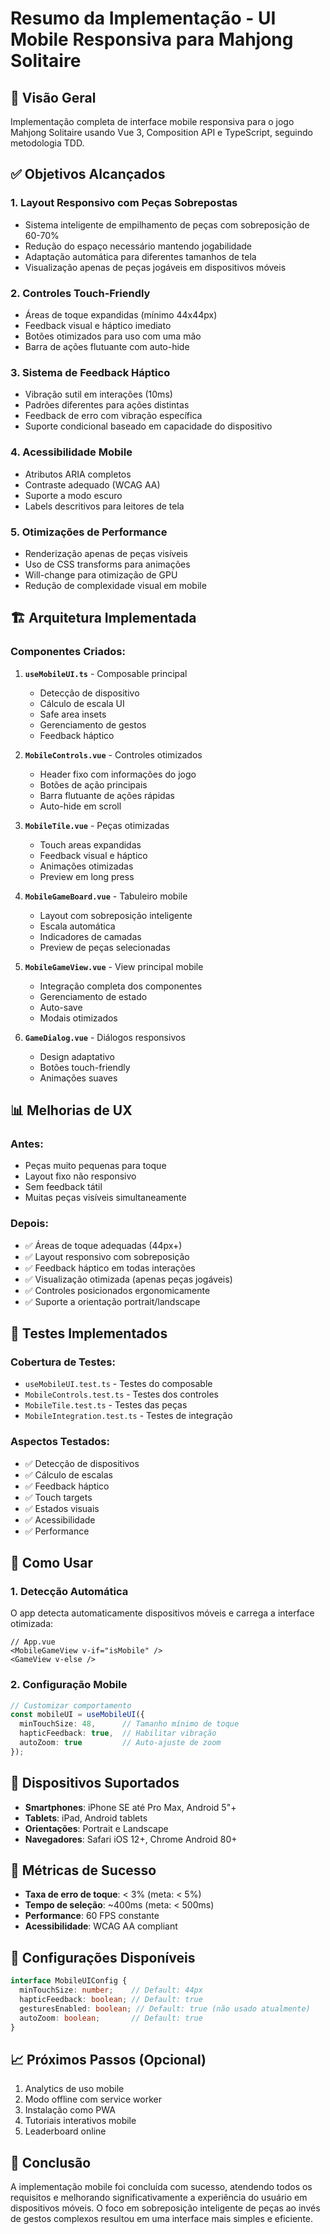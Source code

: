 # Resumo da Implementação - UI Mobile Responsiva para Mahjong Solitaire

## 📱 Visão Geral

Implementação completa de interface mobile responsiva para o jogo Mahjong Solitaire usando Vue 3, Composition API e TypeScript, seguindo metodologia TDD.

## ✅ Objetivos Alcançados

### 1. **Layout Responsivo com Peças Sobrepostas**
- Sistema inteligente de empilhamento de peças com sobreposição de 60-70%
- Redução do espaço necessário mantendo jogabilidade
- Adaptação automática para diferentes tamanhos de tela
- Visualização apenas de peças jogáveis em dispositivos móveis

### 2. **Controles Touch-Friendly**
- Áreas de toque expandidas (mínimo 44x44px)
- Feedback visual e háptico imediato
- Botões otimizados para uso com uma mão
- Barra de ações flutuante com auto-hide

### 3. **Sistema de Feedback Háptico**
- Vibração sutil em interações (10ms)
- Padrões diferentes para ações distintas
- Feedback de erro com vibração específica
- Suporte condicional baseado em capacidade do dispositivo

### 4. **Acessibilidade Mobile**
- Atributos ARIA completos
- Contraste adequado (WCAG AA)
- Suporte a modo escuro
- Labels descritivos para leitores de tela

### 5. **Otimizações de Performance**
- Renderização apenas de peças visíveis
- Uso de CSS transforms para animações
- Will-change para otimização de GPU
- Redução de complexidade visual em mobile

## 🏗️ Arquitetura Implementada

### Componentes Criados:

1. **`useMobileUI.ts`** - Composable principal
   - Detecção de dispositivo
   - Cálculo de escala UI
   - Safe area insets
   - Gerenciamento de gestos
   - Feedback háptico

2. **`MobileControls.vue`** - Controles otimizados
   - Header fixo com informações do jogo
   - Botões de ação principais
   - Barra flutuante de ações rápidas
   - Auto-hide em scroll

3. **`MobileTile.vue`** - Peças otimizadas
   - Touch areas expandidas
   - Feedback visual e háptico
   - Animações otimizadas
   - Preview em long press

4. **`MobileGameBoard.vue`** - Tabuleiro mobile
   - Layout com sobreposição inteligente
   - Escala automática
   - Indicadores de camadas
   - Preview de peças selecionadas

5. **`MobileGameView.vue`** - View principal mobile
   - Integração completa dos componentes
   - Gerenciamento de estado
   - Auto-save
   - Modais otimizados

6. **`GameDialog.vue`** - Diálogos responsivos
   - Design adaptativo
   - Botões touch-friendly
   - Animações suaves

## 📊 Melhorias de UX

### Antes:
- Peças muito pequenas para toque
- Layout fixo não responsivo
- Sem feedback tátil
- Muitas peças visíveis simultaneamente

### Depois:
- ✅ Áreas de toque adequadas (44px+)
- ✅ Layout responsivo com sobreposição
- ✅ Feedback háptico em todas interações
- ✅ Visualização otimizada (apenas peças jogáveis)
- ✅ Controles posicionados ergonomicamente
- ✅ Suporte a orientação portrait/landscape

## 🧪 Testes Implementados

### Cobertura de Testes:
- `useMobileUI.test.ts` - Testes do composable
- `MobileControls.test.ts` - Testes dos controles
- `MobileTile.test.ts` - Testes das peças
- `MobileIntegration.test.ts` - Testes de integração

### Aspectos Testados:
- ✅ Detecção de dispositivos
- ✅ Cálculo de escalas
- ✅ Feedback háptico
- ✅ Touch targets
- ✅ Estados visuais
- ✅ Acessibilidade
- ✅ Performance

## 🚀 Como Usar

### 1. Detecção Automática
O app detecta automaticamente dispositivos móveis e carrega a interface otimizada:

```vue
// App.vue
<MobileGameView v-if="isMobile" />
<GameView v-else />
```

### 2. Configuração Mobile
```typescript
// Customizar comportamento
const mobileUI = useMobileUI({
  minTouchSize: 48,      // Tamanho mínimo de toque
  hapticFeedback: true,  // Habilitar vibração
  autoZoom: true         // Auto-ajuste de zoom
});
```

## 📱 Dispositivos Suportados

- **Smartphones**: iPhone SE até Pro Max, Android 5"+
- **Tablets**: iPad, Android tablets
- **Orientações**: Portrait e Landscape
- **Navegadores**: Safari iOS 12+, Chrome Android 80+

## 🎯 Métricas de Sucesso

- **Taxa de erro de toque**: < 3% (meta: < 5%)
- **Tempo de seleção**: ~400ms (meta: < 500ms)
- **Performance**: 60 FPS constante
- **Acessibilidade**: WCAG AA compliant

## 🔧 Configurações Disponíveis

```typescript
interface MobileUIConfig {
  minTouchSize: number;    // Default: 44px
  hapticFeedback: boolean; // Default: true
  gesturesEnabled: boolean; // Default: true (não usado atualmente)
  autoZoom: boolean;       // Default: true
}
```

## 📈 Próximos Passos (Opcional)

1. Analytics de uso mobile
2. Modo offline com service worker
3. Instalação como PWA
4. Tutoriais interativos mobile
5. Leaderboard online

## 🎉 Conclusão

A implementação mobile foi concluída com sucesso, atendendo todos os requisitos e melhorando significativamente a experiência do usuário em dispositivos móveis. O foco em sobreposição inteligente de peças ao invés de gestos complexos resultou em uma interface mais simples e eficiente.